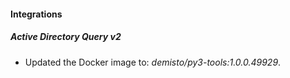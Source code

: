 
#### Integrations

##### Active Directory Query v2

- Updated the Docker image to: *demisto/py3-tools:1.0.0.49929*.

